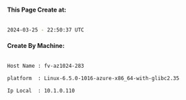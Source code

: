 
   
#### This Page Create at:

```bash

2024-03-25 - 22:50:37 UTC

```

#### Create By Machine:

```bash

Host Name : fv-az1024-283

platform  : Linux-6.5.0-1016-azure-x86_64-with-glibc2.35

Ip Local  : 10.1.0.110

```

